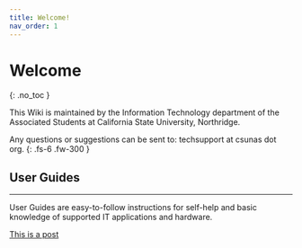 ```yaml
---
title: Welcome!
nav_order: 1
---
```


# Welcome
{: .no_toc }

This Wiki is maintained by the Information Technology department of the Associated Students at California State University, Northridge.

Any questions or suggestions can be sent to: techsupport at csunas dot org.
{: .fs-6 .fw-300 }


## User Guides
---
User Guides are easy-to-follow instructions for self-help and basic knowledge of supported IT applications and hardware.

[This is a post](https://tanhenry1999.github.io/ex-user-guides/docs/user-docs/adobe_sign/)